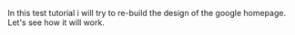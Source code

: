 In this test tutorial i will try to re-build the design of the google homepage.
Let's see how it will work.
